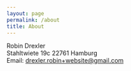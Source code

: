 ```yaml
---
layout: page
permalink: /about
title: About
---
```


Robin Drexler  
Stahltwiete 19c
22761 Hamburg  
Email: drexler.robin+website@gmail.com

